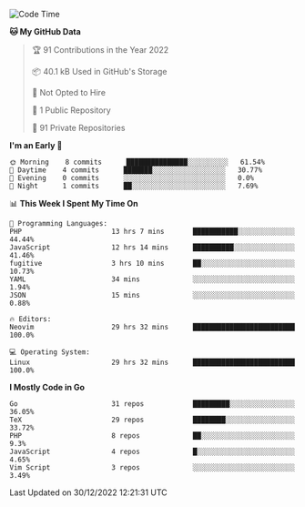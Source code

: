 
<!--START_SECTION:waka-->
![Code Time](http://img.shields.io/badge/Code%20Time-3%2C069%20hrs%2033%20mins-blue)

**🐱 My GitHub Data** 

> 🏆 91 Contributions in the Year 2022
 > 
> 📦 40.1 kB Used in GitHub's Storage 
 > 
> 🚫 Not Opted to Hire
 > 
> 📜 1 Public Repository 
 > 
> 🔑 91 Private Repositories  
 > 
**I'm an Early 🐤** 

```text
🌞 Morning    8 commits      ███████████████░░░░░░░░░░   61.54% 
🌆 Daytime    4 commits      ███████░░░░░░░░░░░░░░░░░░   30.77% 
🌃 Evening    0 commits      ░░░░░░░░░░░░░░░░░░░░░░░░░   0.0% 
🌙 Night      1 commits      ██░░░░░░░░░░░░░░░░░░░░░░░   7.69%

```


📊 **This Week I Spent My Time On** 

```text
💬 Programming Languages: 
PHP                      13 hrs 7 mins       ███████████░░░░░░░░░░░░░░   44.44% 
JavaScript               12 hrs 14 mins      ██████████░░░░░░░░░░░░░░░   41.46% 
fugitive                 3 hrs 10 mins       ██░░░░░░░░░░░░░░░░░░░░░░░   10.73% 
YAML                     34 mins             ░░░░░░░░░░░░░░░░░░░░░░░░░   1.94% 
JSON                     15 mins             ░░░░░░░░░░░░░░░░░░░░░░░░░   0.88%

🔥 Editors: 
Neovim                   29 hrs 32 mins      █████████████████████████   100.0%

💻 Operating System: 
Linux                    29 hrs 32 mins      █████████████████████████   100.0%

```

**I Mostly Code in Go** 

```text
Go                       31 repos            █████████░░░░░░░░░░░░░░░░   36.05% 
TeX                      29 repos            ████████░░░░░░░░░░░░░░░░░   33.72% 
PHP                      8 repos             ██░░░░░░░░░░░░░░░░░░░░░░░   9.3% 
JavaScript               4 repos             █░░░░░░░░░░░░░░░░░░░░░░░░   4.65% 
Vim Script               3 repos             ░░░░░░░░░░░░░░░░░░░░░░░░░   3.49%

```



 Last Updated on 30/12/2022 12:21:31 UTC
<!--END_SECTION:waka-->
